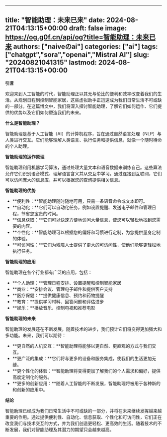 
---
title: "智能助理：未来已来"
date: 2024-08-21T04:13:15+00:00
draft: false
image: https://og.g0f.cn/api/og?title=智能助理：未来已来
authors: ["naiveのai"]
categories: ["ai"]
tags: ["chatgpt","sora","openai","Mistral AI"]
slug: "20240821041315"
lastmod: 2024-08-21T04:13:15+00:00
---
**引言**

欢迎来到人工智能的时代，智能助理正以其无与伦比的便利和效率改变着我们的生活。从规划日程到控制智能家居，这些虚拟助手正迅速成为我们日常生活不可或缺的一部分。在这篇博文中，我们将深入探讨智能助理，了解它们如何运作、它们提供的优势以及它们如何塑造我们的未来。

**什么是智能助理？**

智能助理是基于人工智能（AI）的计算机程序，旨在通过自然语言处理（NLP）与人类进行交互。它们能够理解人类语言、执行任务和提供信息，就像一个随时待命的个人助理。

**智能助理的运作原理**

智能助理利用机器学习算法，通过处理大量文本和语音数据来训练自己。这些算法允许它们识别语音模式、理解语言含义并从交互中学习。通过连接到互联网，它们可以访问庞大的信息库，并可以根据您的查询提供相关信息。

**智能助理的优势**

* **便利性：**智能助理随时随地可用，只需一条语音命令或文本即可。
* **自动化：**它们可以自动化任务，例如设置提醒、发送电子邮件和管理日程，节省您宝贵的时间。
* **信息获取：**它们可以快速方便地访问大量信息，使您可以轻松地找到您需要的内容。
* **个性化：**智能助理可以根据您的偏好和习惯进行定制，为您提供量身定制的体验。
* **可访问性：**它们为残障人士提供了更大的可访问性，使他们能够更轻松地执行任务。

**智能助理的应用**

智能助理在各个行业都有广泛的应用，包括：

* **个人助理：**管理日程安排、设置提醒和控制智能家居
* **商业：**安排会议、管理电子邮件和提供客户支持
* **医疗保健：**提供健康信息、预约和药物提醒
* **教育：**提供学习材料、回答问题和评估进步
* **娱乐：**播放音乐、控制电视和推荐电影

**智能助理的未来**

智能助理的发展还在不断发展，随着技术的进步，我们预计它们将变得更加强大和多功能。未来，我们可以期待：

* **更自然的人机交互：**智能助理将能够以更自然、更直观的方式与我们交互。
* **更广泛的集成：**它们将与更多的设备和服务集成，使我们的生活更加无缝。
* **更个性化的体验：**智能助理将变得更加了解我们的个人需求和偏好，提供高度定制化的服务。
* **更多的创新应用：**随着人工智能的不断发展，智能助理将被用于各种新的和创新的应用中。

**结论**

智能助理已经成为我们日常生活中不可或缺的一部分，并将在未来继续发挥越来越重要的作用。通过提供便利性、自动化、信息获取、个性化和可访问性，它们正在改变我们与技术交互的方式，并为我们创造更轻松、更高效的生活。随着技术的不断发展，我们对智能助理及其潜力的期望只会越来越高。